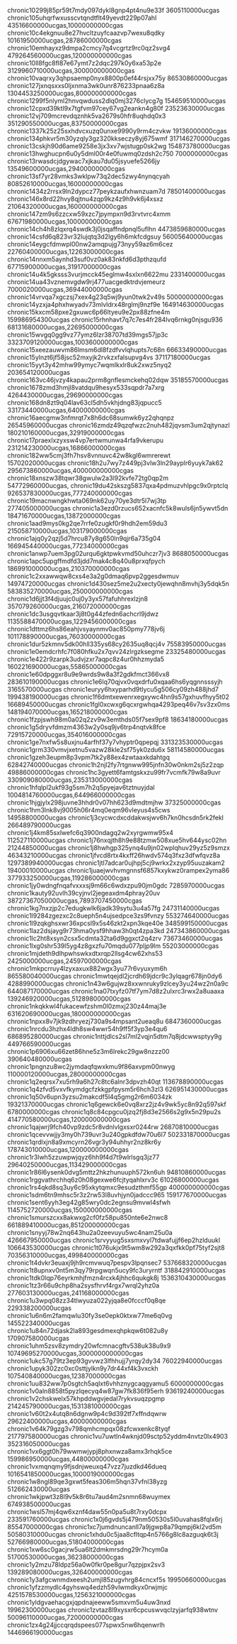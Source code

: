 chronic10299j85pr59t7mdy097dykl8gnp4pt4nu9e33f 3605110000ucgas
chronic105uhqrfwxusscvtqndtflt49yevdt229p07ahl 43516600000ucgas,10000000000cgas
chronic10c4ekgnuu8e27hvcltzuyfcaazvp7wexu8qdky 10161950000ucgas,28786000000cgas
chronic10emhayxz9dmpa2cmcy7q4vcgrtz9rc0qz2svg4 479264560000ucgas,120000000000cgas
chronic10ll8fgc8fl87e67ymt7z2dqc297k0y6xa53p2e 3129960710000ucgas,300000000000cgas
chronic10vaqrxy3qhpsaemp0nyx8800p0ef44rsjxx75y 86530860000ucgas
chronic127jxnqsxxs0ljxnma3wk0unr876233pnaa6z8a 1304453250000ucgas,800000000000cgas
chronic1299f5nlyml2hnvqwduss2dlq0mj3276clycg7g 154659510000ucgas
chronic12cpxd39ktl9x7tgfvm97cey67vg2eankn4g80f 23523630000ucgas
chronic12vj709mcrevdqznhk5va2679s0hfr8uqhdq0x3 351290550000ucgas,83750000000cgas
chronic1337k25z25sxhdvcxuzq0unxe9990y9rm4czvkw 19136000000cgas
chronic134phkvr5m30yzqly3gz320kkseczy8yj675wmf 317146270000ucgas
chronic13cskjh90d6ame9258e3jx3xv7wjstugp0sk2wg 154873780000ucgas
chronic13hwghucpn6u0y5dml00r4e0fuwmq0zdsh2c750 7000000000cgas
chronic13rwasdcjdgywac7xjkau7du05jsyuefe5266jy 13549600000ucgas,29400000000cgas
chronic13sf7yr28vmks3wklpw73q2dec5zwy4nynqcyah 80852610000ucgas,16000000000cgas
chronic1434z2rrsx9ln2dypcz77peykzaufxhwnzuam7d 78501400000ucgas
chronic146x8rd22hvy8qjtnu4zqp9kz4z9h9vk6j4xsxz 21064320000ucgas,160000000000cgas
chronic147zm9s6zzcxw59xzc7jpympxn9d3rvtvrc4xmm 67671980000ucgas,10000000000cgas
chronic14ch4h8zlqxrq4swdk3j0jsqaffndpnql5uflhn 4473859680000ucgas
chronic14csfd6q823vr32lujqtq3d2lgy6h6mkfcdgsuy 56005640000ucgas
chronic14eygcfdmwpl00nw2amqpujg73nyy59az6m6cez 22760400000ucgas,12263000000cgas
chronic14nnxm5aynhd3suf0vz0ak83nkfd6d3pthzqufd 67715900000ucgas,31917000000cgas
chronic14u4k5gksss3vurjmcck45eglmw4sxlxn6622mu 2331400000ucgas
chronic14ua43vznemvgdw9rj477uacgedktrdvjemeurz 7000020000ucgas,36944000000cgas
chronic14vrvqa7xgczsj7xex4g23q5wj9yun0twk2v49s 50000000000cgas
chronic14yzxja4phxhwyadv73mlvldrx48rglmj9nzf9e 164914630000ucgas
chronic15kxcm58pxe2gxuwc6p66ltyeu9e2px88zfne4m 159986954300ucgas
chronic15rhnhavt7q7c7es4fr284lvq6rnkg0njsgu936 68131680000ucgas,22695000000cgas
chronic15wvgq0gg9vz77ymz6lzr38707td39mgs57jp3c 3323709120000ucgas,1003600000000cgas
chronic15xeezauwvm86lmsm6dl8fzdfvvlqhupts7c68n 66633490000ucgas
chronic15ylnzt6jf58jsc52mxyjk2rvkzxfalsupvg4vs 37117180000ucgas
chronic15yyt3y42mhw99ymyc7wqmlkxlr8uk2xwz5nyq2 203654120000ucgas
chronic163vc46jvzy4kapau2prm8gnflesmckehq02dqw 35185570000ucgas
chronic1678zmd3hmjl8vatdqu9hesyx533sqpdr7a7xrg 4264430000ucgas,29690000000cgas
chronic168dn8zt9q04lav63cl5dh5vkhjdng83jqpucc5 33173440000ucgas,64000000000cgas
chronic16aecgmw3nfmrqt7x8h6dc68sumwk6yz2qhqnpz 26545960000ucgas
chronic16zmdz49qzqfwzc2nuh482jqvsm3um2qjtynazl 180210160000ucgas,32919000000cgas
chronic17praexlxzyxsw4vp7ertwmunwa4rfa9vkerupu 231214230000ucgas,16866000000cgas
chronic182ww5cmj3fh7hsv8vnnuvc42w8kgl6wmrerewt 15702020000ucgas
chronic18h2u7wy7z449pj3vlw3ln29ayplr6yuyk7ak62 295673860000ucgas,400000000000cgas
chronic18xnszw38tqwr38gwulw2a3l92kvfe72tg0qp2m 54772960000ucgas,
chronic19du42skszg5837qxa4pdmuzvhlpgc9x0rptclq 926537830000ucgas,777240000000cgas
chronic19macnwngkhwta069nk62uy70ye3dtr5l7wj3tp 277405000000ucgas
chronic1a3ezd0rzucs652xacnfc5k8wuls6jn5ywvt5dn 18471670000ucgas,13872000000cgas
chronic1aad9mys0kg2qe7rrfe0zugkf0r9hdh2em59du3 215058710000ucgas,103179000000cgas
chronic1ajq0y2qzj5d7hrcu87y8g650ln9qjr6a735g04 166945440000ucgas,77234000000cgas
chronic1anwp7uem3pg02urqu6gktpwkvmd50uhczr7jv3 8688050000ucgas
chronic1apc5upgffmdfd3jdd7mak4c8q40u8prxqfpych 186991000000ucgas,210370000000cgas
chronic1c2xxawwqw8cxs4e3a2g0dmaq6pvp2ggesdwmuv 14974720000ucgas
chronic1d430sez5me2u2xecty0jewqhn8mvhj3y5dqk5n 583835270000ucgas,250000000000cgas
chronic1d6jjt3f4djuujc0uj0y3yx57fafuhhrexlzjn8 357079260000ucgas,216072000000cgas
chronic1dc3usgqvtkaar3j8t0g44zfedn6achcrl9jdwz 1135588470000ucgas,1229456000000cgas
chronic1dttmz6hs86eahjvsyaynmv0ac850pmy778jv6j 101178890000ucgas,76030000000cgas
chronic1dur5zkmnv5dk00hll335ys68cy2635uq8qcj4v 75583950000ucgas
chronic1e0emdcrhfc7f080hfku2x7qvv24zlrgzksegme 23325480000ucgas
chronic1e422r9zarpk3udvjzxr7aqpc8z4ur0hhzmyda5 160221690000ucgas,55865000000cgas
chronic1e60dpggxr8u9e9wrds9w8a3f2gdkfmct366vx8 283610190000ucgas
chronic1e6lq70qjvx0vqxdrfu0xqaa6hs6yqgnnsssyjh 3165570000ucgas
chronic1euryy6hxyparhd9tlycu5g506cy09zh488jhd7 199438190000ucgas
chronic1f6dmtxewenrxegxywc4hn9s57gxhuvfhyy5t02 16689450000ucgas
chronic1fgl0xcwxg6qcxrgwhqa4293peq46v7sv3zx0ms 148194070000ucgas,165218000000cgas
chronic1fzpjswh98m0a02q2zv9w3emthds05f7sex9pf8 18634180000ucgas
chronic1g5dryvfdmzm4363w2y0sq9jv6trp4nqtvk8fce 72915720000ucgas,354016000000cgas
chronic1ge7nxfw5s8uxjnu4arfhf37y7vhyptr0qpepqj 331323530000ucgas
chronic1grm330vmvjxetnu5vazw28kle2sf75yk0zdu6x 58114580000ucgas
chronic1gzeh3eupm8p3vpm7tk2y88ex4zwtaaxkdahtgq 62842740000ucgas
chronic1h2njl2fy7rtgnww995jnfn30w0nkm2sj5z2zqp 49886000000cgas
chronic1hc3gyett6famtgskxzu99fr7vcmfk79w8a9uvr 330909080000ucgas,235313000000cgas
chronic1hfqlpl2ukf93g5sm7h2q5pyejav6tztnuyjdal 1004814760000ucgas,644966000000cgas
chronic1hjgjylx298juvne3hhdr0v07hh623d9mdtmjhw 37325000000cgas
chronic1hm3lnk8vj9005h06r4mq0eqm96vleyus4s5cws 14958800000ucgas
chronic1j3cycwcdxcddakwsjwv6h7kn0hcsdn5rk2fekl 266489790000ucgas
chronic1j4km85sxlwefc6q3900ndagq2w2xyrgwmw95x4 112527110000ucgas
chronic1j76nxqjth8h9e88tzmw508xue5hv644ysc02hn 21244850000ucgas
chronic1j8hwhgp325ynq4u9jn02wplqhuv29yz5z9smzx 46343210000ucgas
chronic1jfvcd8rtx4kxff26hwdv574q3fxz3dfwfqvz8a 1297389940000ucgas
chronic1jtl7adcar0ujhpj5cj9wrkx2xzyp95uuzakam2 19400010000ucgas
chronic1juaejwvhvmgnnsf6857kxykwz0rampex2yma86 377933250000ucgas,119286000000cgas
chronic1jy0wdngfnqafvxxxsj9m66c6wdxzpu90jm0gdc 7285970000ucgas
chronic1kauty92uvlh39cyjnvl2jegeaxdm4phray20uv 38727367050000ucgas,7893707450000cgas
chronic1kg7nxzjp2c7edugkwlk6jadk39sytu3u4a57fg 24731140000ucgas
chronic1l9284zgezxc2c8ueph5n4ujsedpce3zs9fvnzy 553274640000ucgas
chronic1l9zqkghsxwr36xpcsl9x5s46zkt2xpn3kqe40e 348599150000ucgas
chronic1laz2dsjayg9r73hma0ysf9hhaw3h0qt4zpa3kd 247343860000ucgas
chronic1lc2ht8xsyn2csx5cdmta32ta6d9ggxct2q4zrv 73673460000ucgas
chronic1lxg0shr539l5yg4z8gxzfu70mqdu077pljp9lm 55203000000cgas
chronic1mjdeth9dlhpwhswkxdtxrqp2llsg4cw62xhs53 2425000000ucgas,24597000000cgas
chronic1mkpcrruy4lzyxaxux882wgx3yu77r6vyuxym6h 865580040000ucgas
chronic1mwtqejdl2jcrdh69jdcr9c3ylqagr678jn0dy6 4288990000ucgas
chronic1n43w6gujwz8xxwnruky9zlcey3yu24wz2n0a9c 644087170000ucgas
chronic1na07txyfz07tf7ym7d8z2ulxrc3rwx2a8uaaxa 139246920000ucgas,512898000000cgas
chronic1nkqkkwl4fukacewfzshm0l0zmxj230z44maj3e 631620690000ucgas,180000000000cgas
chronic1npxx8v7jk9zdhryezj730a9s4mpsant2ueaq8u 6847360000ucgas
chronic1nrcdu3hzhx4ldh8sw4wwr54h9ff5f3yp3e4qu6 686895280000ucgas
chronic1nttjdlcs2sl7ml2vqjn5dtm7q8jdcwwsptyy9g 449766590000ucgas
chronic1p6906xu66zet86hne5z3m6lrekc29gw8nzzz00 390640480000ucgas
chronic1pngnzu8wc2jymdaqfqwxkmu9f86axvpm00nwyg 110000120000ucgas,28000000000cgas
chronic1q2eqrsx7xu5rh9a6h27c8tc6alnr3dpvzh40qt 113678890000ucgas
chronic1q4zfvd5vxvfkymdgcfzkkgpfpysm5r6hch3zl3 626951430000ucgas
chronic1q50v6upn3yzsu2makcdf5l4q5gmg2r6m6034zk 19321370000ucgas
chronic1q6gewck6e0vq8xrz2jz4v9wk5yc8n92q597skf 6780000000cgas
chronic1q8c84cpgcu0jzq2fj8d3e2566s2g9x5n29pu2s 414770580000ucgas,120000000000cgas
chronic1qajwrj9fch40vp9zdc5r8vdnlvlgxsxr0244rw 26870810000ucgas
chronic1qcevvwjjy3my0h739uvr3u240gpkdfdw70u6l7 502331870000ucgas
chronic1qrdlxjn8a9xmcyrn26vgr3y94uhhyr2nz8kr6y 178743010000ucgas,120000000000cgas
chronic1r3lwh5zzuwpwjqyz6hh9f4d7t9wlrlsgq3jz77 29640250000ucgas,113429000000cgas
chronic1r86l6ysenk0dvg5mttz2hkzhunuuph572kn6uh 94810860000ucgas
chronic1rggvathrchhq6z0h08gexwe6fcjtyqahlxrv3c 61026800000ucgas
chronic1rs4qkd8sq3uy6c95xkytqmxc9esudzthmf55gp 400000000000cgas
chronic1sdm6tn9mhsc5r3z2rw53l8uvhjyn0jadccc965 159177670000ucgas
chronic1sent6yyh3eg42g85wry0dc2egnsu9mvwl4sfwh 1145752720000ucgas,150000000000cgas
chronic1smurszcxx8akwxg2cf0fz58pu850nte6e2nwc8 661889410000ucgas,851200000000cgas
chronic1snyyj78w2nq643hu2a0zeevuyu5wc4nam25u0a 426667950000ucgas
chronic1srvyyug5sxsmxvyl7tdwafujjf6ep2hzlduukl 106643530000ucgas
chronic1t076ukjx9t5wm8w292a3qxfkk0pf75tyf2sjt8 70356310000ucgas,499840000000cgas
chronic1t4dvkr3euaxj9jh9rcmvwuq7pespv3lpqnsec7 537668320000ucgas
chronic1t8upnxv0nt5m3qy79rpgwqn5ucy9fc3uryrntf 318842910000ucgas
chronic1tdk0lqp76eyrkmhjfmzn4rcxk4jhhc6qukgk8j 1536310430000ucgas
chronic1tz3r66u9chp8ha2sysfhrvf4rgx7wrql2yhz0a 277603130000ucgas,241168000000cgas
chronic1u3wpq08zz34tlwyuza022yjqa8e0fcccf0q8qe 229338200000ucgas
chronic1u6n6m2famqwlu30fy3se0epk0ktxw77me6q0vg 145522340000ucgas
chronic1u84n72djask2la893gesdmexqhpkqw6t082u8y 170907580000ucgas
chronic1uhm5zsv8zymdry20wfcmnacgftv538uk38u9x9 10749695270000ucgas,3000000000000cgas
chronic1ukc57g79tz3ep93gvvwz3lfhhujj7yrqy2dy34 76022940000ucgas
chronic1upyk302zc0xc0sttjylkn9y7dr44xf4k3vxckh 107540840000ucgas,12387000000cgas
chronic1uu832ww7p0sgtch5aqlxt6vhhznygcaqgyamu5 6000000000cgas
chronic1v0aln8858t5pyzlqecyq4w87gw7fk836f95erh 93619240000ucgas
chronic1v2chskwelx57khpddwgvjedal7rykvsuqzpgmp 214245790000ucgas,1531381000000cgas
chronic1v60t2x4utq8n6dgnw9p4c9d392tf7xffndqwrw 29622400000ucgas,40000000000cgas
chronic1v64k79gzg3v798qmhcmpqx08zfcwxenkc8tyqf 217797580000ucgas
chronic1vu7uwtln4wknjd09sctp52yddm4nvtz0lx4903 352316050000ucgas
chronic1vx6ggt0h79wwmwjypj8phxnwza8amx3rhqk5ce 159986950000ucgas,44800000000cgas
chronic1vxmqnqmy9fjsdnjweuxq47vzz7juzdkd46dueq 1016541850000ucgas,1000019000000cgas
chronic1w8ngl89qe3gxwt5feas306m5hqn37vfnl38yzg 512662430000ucgas
chronic1wkjpwt3z8l9v5k8r6tu7aud4m2snmn68wuymex 674938500000ucgas
chronic1wsl57mj4qw6xznf4daw55n0pa5u8t7rxy0dcpx 233591760000ucgas
chronic1x0j6gvds5j479nm50530s5l0uvahas8fqlx6rj 85547000000cgas
chronic1xc7jumdnuncanll7a9jgwp8a79qmpj6kl2vd5m 50580310000ucgas
chronic1xhdu0c5jaa8cfltqp4n5766g8lc8azguqk6t3j 52766980000ucgas,51804000000cgas
chronic1xw6sc0gacjrw5ua6lt2dmkmrsdng29r7hcym0a 51700530000ucgas,36238000000cgas
chronic1y2mzu78ldpz56a0w0fkr0pe8gur7qzpjpx2sv3 139289080000ucgas,326400000000cgas
chronic1y3afgcwnmdxeesh2umjl85zugvhrg84cncxf5s 19950660000ucgas
chronic1yfzzmydlc4gyhswq4edzh59vlwmdkyx0rwjmjc 4251578530000ucgas,1256321000000cgas
chronic1yldgvaehacgxjqpdnajeeww5smxvm5u4uw3nxd 19962300000ucgas
chronic1zvtaz8l9xysxr6cpcuswvqclzyjarfq938wtnv 50096110000ucgas,72000000000cgas
chronic1zx4g24jjccqrqdspees077spwx5nw6hqenwrlh 1446966190000ucgas
